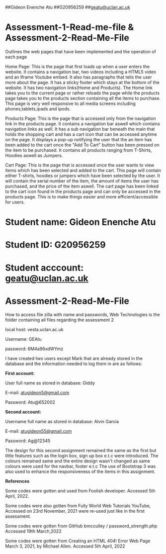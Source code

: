 ##Gideon Enenche Atu
##G20956259
##geatu@uclan.ac.uk
#
# Assessment-1-Read-me-file & Assessment-2-Read-Me-File
Outlines the web pages that have been implemented and the operation of each page




Home Page: This is the page that first loads up when a user enters the website. It contains a navigation bar, two videos including a HTML5 video and an Iframe Youtube embed. It also has paragraphs that tells the user more about the page. It has a sticky footer which stays at the bottom of the website. It has two navigation links(Home and Products). The Home link takes you to the current page or rather reloads the page while the products page takes you to the products section containing all the items to purchase. This page is very well responsive to all media screens including phones,tablets,ipads and ipods.




Products Page: This is the page that is accessed only from the navigation link in the products page. It contains a navigation bar aswell which contains navigation links as well. It has a sub navigation bar beneath the main that holds the shopping cart and has a cart icon that can be accessed anytime on the page. It displays a pop-up notifying the user that the an item has been added to the cart once the "Add To Cart" button has been pressed on the item to be purchased. It contains all products ranging from T-Shirts, Hoodies aswell as Jumpers.


Cart Page: This is the page that is accessed once the user wants to view items which has been selected and added to the cart. This page will contain either T-shirts, hoodies or jumpers which have been selected by the user. It will contain the serial number of the item, the amount of items the user has purchased, and the price of the item aswell. The cart page has been linked to the cart icon found in the products page and can only be accessed in the products page. This is to make things easier and more efficient/accessible for users.

# Student name: Gideon Enenche Atu
# Student ID: G20956259
# Student acccount: geatu@uclan.ac.uk

# Assessment-2-Read-Me-File

How to access file zilla with name and passwords, Web Technologies is the folder containing all files regarding the assessment 2

local host: vesta.uclan.ac.uk

Username: GEAtu

password: 6M4a96xdWYmz


I have created two users except Mark that are already stored in the database and the information needed to log them in are as follows:

**First account:**

User full name as stored in database: Giddy

E-mail: atugideon5@gmail.com

Password: Atu@652002

**Second account:**

Username full name as stored in database: Alvin Garcia

E-mail: atugideon55@gmail.com

Password: Ag@12345


The design for this second assignment remained the same as the first but little features such as the login box, sign up box e.t.c were introduced. 
The colours remained same and the entire design wasn't changed as same colours were used for the navbar, footer e.t.c
The use of Bootstrap 3 was also used to enhance the responsiveness of the items in this assignment.

**References**

Some codes were gotten and used from Foolish developer. Accessed 5th April, 2022.

Some codes were also gotten from Fully World Web Tutorials YouTube, Accessed on 23rd November, 2021 were re-used just like in the first assessment.

Some codes were gotten from GitHub bmcculley / password_strength.php Accessed 19th March,2022

Some codes were gotten from Creating an HTML 404! Error Web Page March 3, 2021, by Michael Allen. Accessed 5th April, 2022
